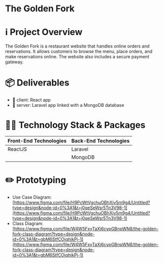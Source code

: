 # The Golden Fork

# ℹ️ Project Overview

The Golden Fork is a restaurant website that handles online orders and reservations. It allows customers to browse the menu, place orders, and make reservations online. The website also includes a secure payment gateway.

# 📦 Deliverables

- 📂 client: React app
- 📂 server: Laravel app linked with a MongoDB database

# 👨‍💻 Technology Stack & Packages

| Front-End Technologies | Back-End Technologies |
| --- | --- |
| ReactJS | Laravel |
|  | MongoDB |

# ✏️ Prototyping

- Use Case Diagram:
[https://www.figma.com/file/H9PcWtVgchuOBhXjv5m9g4/Untitled?type=design&node-id=0%3A1&t=j0qeSeWsr5Tn3V98-1](https://www.figma.com/file/H9PcWtVgchuOBhXjv5m9g4/Untitled?type=design&node-id=0%3A1&t=j0qeSeWsr5Tn3V98-1)
- Class Diagram:
[https://www.figma.com/file/W4W5FxyTaXj6cypGBnpWN8/the-golden-fork-class-diagram?type=design&node-id=0%3A1&t=gbM6StfCOjqhikPj-1](https://www.figma.com/file/W4W5FxyTaXj6cypGBnpWN8/the-golden-fork-class-diagram?type=design&node-id=0%3A1&t=gbM6StfCOjqhikPj-1)